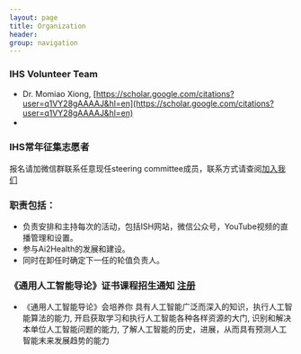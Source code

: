 ```yaml
---
layout: page
title: Organization
header: 
group: navigation
---
```

### IHS Volunteer Team

* Dr. Momiao Xiong, [https://scholar.google.com/citations?user=q1VY28gAAAAJ&hl=en](https://scholar.google.com/citations?user=q1VY28gAAAAJ&hl=en)
* 

### IHS常年征集志愿者 

报名请加微信群联系任意现任steering committee成员，联系方式请查阅[加入我们](mailto:ai.advanced.healthcare@gmail.com)

### 职责包括：
- 负责安排和主持每次的活动，包括ISH网站，微信公众号，YouTube视频的直播管理和设置。
- 参与Ai2Health的发展和建设。
- 同时在卸任时确定下一任的轮值负责人。

### 《通用人工智能导论》证书课程招生通知 <a class="btn btn-default" href="https://jmu.co1.qualtrics.com/jfe/form/SV_0chNDcECLXjiq7Y">注册</a>

- 《通用人工智能导论》会培养你
具有人工智能广泛而深入的知识，执行人工智能算法的能力, 开启获取学习和执行人工智能各种各样资源的大门, 识别和解决本单位人工智能问题的能力, 了解人工智能的历史，进展，从而具有预测人工智能末来发展趋势的能力
